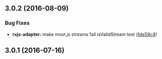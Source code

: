 <a name="3.0.2"></a>
## 3.0.2 (2016-08-09)


### Bug Fixes

* **rxjs-adapter:** make most.js streams fail isValidStream test ([fde59c4](https://github.com/cyclejs/cyclejs/tree/master/packages/rxjs-adapter/commit/fde59c4))



<a name="3.0.1"></a>
## 3.0.1 (2016-07-16)



